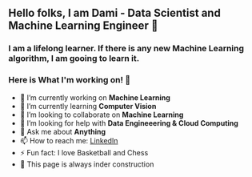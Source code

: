 ## Hello folks, I am Dami - Data Scientist and Machine Learning Engineer 👋

### I am a lifelong learner. If there is any new Machine Learning algorithm, I am gooing to learn it. 

### Here is What I'm working on! 👋

- 🔭   I’m currently working on **Machine Learning**
- 🌱   I’m currently learning **Computer Vision**
- 👯   I’m looking to collaborate on **Machine Learning**
- 🤔   I’m looking for help with **Data Engineeering & Cloud Computing**
- 💬   Ask me about **Anything**
- 📫   How to reach me: [LinkedIn](https://www.linkedin.com/in/damilola-fadele/)
- ⚡   Fun fact: I love Basketball and Chess
- 🍓   This page is always inder construction

